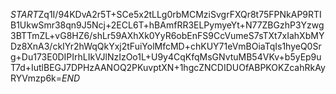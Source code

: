 $START$Zq1I/94KDvA2r5T+SCe5x2tLLg0rbMCMziSvgrFXQr8t75FPNkAP9RTIB1UkwSmr38qn9J5Ncj+2ECL6T+hBAmfRR3ELPymyeYt+N77ZBGzhP3Yzwg3BTTmZL+vG8HZ6/shLr59AXhXk0YyR6obEnFS9CcVumeS7sTXt7xIahXbMYDz8XnA3/ckIYr2hWqQkYxj2tFuiYolMfcMD+chKUY71eVmBOiaTqIs1hyeQ0Srg+Du173E0DIPIrhLIkVJlNzIzOo1L+U9y4CqKfqMsGNvtuMB54VKv+b5yEp9uT7d+IutlBEGJ7DPHzAANOQ2PKuvptXN+1hgcZNCDIDUOfABPKOKZcahRkAyRYVmzp6k=$END$